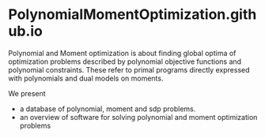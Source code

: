 # PolynomialMomentOptimization.github.io

Polynomial and Moment optimization is about finding global optima of optimization problems described by polynomial objective functions and polynomial constraints. 
These refer to primal programs directly expressed with polynomials and dual models on moments.

We present
- a database of polynomial, moment and sdp problems.
- an overview of software for solving polynomial and moment optimization problems
